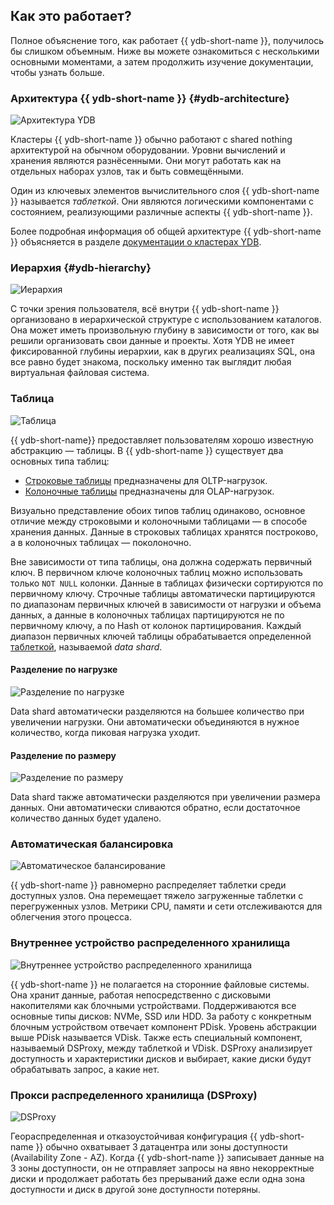 ## Как это работает?

Полное объяснение того, как работает {{ ydb-short-name }}, получилось бы слишком объемным. Ниже вы можете ознакомиться с несколькими основными моментами, а затем продолжить изучение документации, чтобы узнать больше.

### Архитектура {{ ydb-short-name }} {#ydb-architecture}

![Архитектура YDB](https://storage.yandexcloud.net/ydb-www-prod-site-assets/howitworks/grps.png)

Кластеры {{ ydb-short-name }} обычно работают с shared nothing архитектурой на обычном оборудовании. Уровни вычислений и хранения являются разнёсенными. Они могут работать как на отдельных наборах узлов, так и быть совмещёнными.

Один из ключевых элементов вычислительного слоя {{ ydb-short-name }} называется *таблеткой*. Они являются логическими компонентами с состоянием, реализующими различные аспекты {{ ydb-short-name }}.

Более подробная информация об общей архитектуре {{ ydb-short-name }} объясняется в разделе [документации о кластерах YDB](../../cluster/index.md).

### Иерархия {#ydb-hierarchy}

![Иерархия](https://storage.yandexcloud.net/ydb-www-prod-site-assets/howitworks/organization.png)

С точки зрения пользователя, всё внутри {{ ydb-short-name }} организовано в иерархической структуре с использованием каталогов. Она может иметь произвольную глубину в зависимости от того, как вы решили организовать свои данные и проекты. Хотя YDB не имеет фиксированной глубины иерархии, как в других реализациях SQL, она все равно будет знакома, поскольку именно так выглядит любая виртуальная файловая система.

### Таблица

![Таблица](https://storage.yandexcloud.net/ydb-www-prod-site-assets/howitworks/table.png)

{{ ydb-short-name}} предоставляет пользователям хорошо известную абстракцию — таблицы. В {{ ydb-short-name }} существует два основных типа таблиц:
* [Строковые таблицы](../../datamodel/_includes/table.md#row-tables) предназначены для OLTP-нагрузок.
* [Колоночные таблицы](../../datamodel/_includes/table.md#column-tables) предназначены для OLAP-нагрузок.

Визуально представление обоих типов таблиц одинаково, основное отличие между строковыми и колоночными таблицами — в способе хранения данных. Данные в строковых таблицах хранятся построково, а в колоночных таблицах — поколоночно.

Вне зависимости от типа таблицы, она должна содержать первичный ключ. В первичном ключе колоночных таблиц можно использовать только `NOT NULL` колонки. Данные в таблицах физически сортируются по первичному ключу. Строчные таблицы автоматически партицируются по диапазонам первичных ключей в зависимости от нагрузки и объема данных, а данные в колоночных таблицах партицируются не по первичному ключу, а по Hash от колонок партицирования. Каждый диапазон первичных ключей таблицы обрабатывается определенной [таблеткой](../../cluster/common_scheme_ydb.md#tablets), называемой *data shard*.

#### Разделение по нагрузке

![Разделение по нагрузке](https://storage.yandexcloud.net/ydb-www-prod-site-assets/howitworks/nagruz%201.5.png)

Data shard автоматически разделяются на большее количество при увеличении нагрузки. Они автоматически объединяются в нужное количество, когда пиковая нагрузка уходит.

#### Разделение по размеру

![Разделение по размеру](https://storage.yandexcloud.net/ydb-www-prod-site-assets/howitworks/size%201.5%20(1).png)

Data shard также автоматически разделяются при увеличении размера данных. Они автоматически сливаются обратно, если достаточное количество данных будет удалено.

### Автоматическая балансировка

![Автоматическое балансирование](https://storage.yandexcloud.net/ydb-www-prod-site-assets/howitworks/pills%201.5.png)

{{ ydb-short-name }} равномерно распределяет таблетки среди доступных узлов. Она перемещает тяжело загруженные таблетки с перегруженных узлов. Метрики CPU, памяти и сети отслеживаются для облегчения этого процесса.

### Внутреннее устройство распределенного хранилища

![Внутреннее устройство распределенного хранилища](https://storage.yandexcloud.net/ydb-www-prod-site-assets/howitworks/distributed.png)

{{ ydb-short-name }} не полагается на сторонние файловые системы. Она хранит данные, работая непосредственно с дисковыми накопителями как блочными устройствами. Поддерживаются все основные типы дисков: NVMe, SSD или HDD. За работу с конкретным блочным устройством отвечает компонент PDisk. Уровень абстракции выше PDisk называется VDisk. Также есть специальный компонент, называемый DSProxy, между таблеткой и VDisk. DSProxy анализирует доступность и характеристики дисков и выбирает, какие диски будут обрабатывать запрос, а какие нет.

### Прокси распределенного хранилища (DSProxy)

![DSProxy](https://storage.yandexcloud.net/ydb-www-prod-site-assets/howitworks/proxy%202.png)

Геораспределенная и отказоустойчивая конфигурация {{ ydb-short-name }} обычно охватывает 3 датацентра или зоны доступности (Availability Zone - AZ). Когда {{ ydb-short-name }} записывает данные на 3 зоны доступности, он не отправляет запросы на явно некорректные диски и продолжает работать без прерываний даже если одна зона доступности и диск в другой зоне доступности потеряны.
